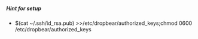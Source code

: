 ##### Hint for setup
  - $(cat ~/.ssh/id_rsa.pub) >>/etc/dropbear/authorized_keys;chmod 0600 /etc/dropbear/authorized_keys
